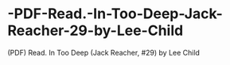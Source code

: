 # -PDF-Read.-In-Too-Deep-Jack-Reacher-29-by-Lee-Child
(PDF) Read. In Too Deep (Jack Reacher, #29) by Lee Child
